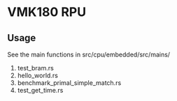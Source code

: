 # VMK180 RPU

## Usage

See the main functions in src/cpu/embedded/src/mains/

1. test_bram.rs
2. hello_world.rs
3. benchmark_primal_simple_match.rs
4. test_get_time.rs
